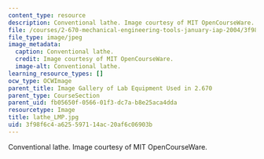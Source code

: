 ```yaml
---
content_type: resource
description: Conventional lathe. Image courtesy of MIT OpenCourseWare.
file: /courses/2-670-mechanical-engineering-tools-january-iap-2004/3f98f6c4a625597114ac20af6c06903b_lathe_LMP.jpg
file_type: image/jpeg
image_metadata:
  caption: Conventional lathe.
  credit: Image courtesy of MIT OpenCourseWare.
  image-alt: Conventional lathe.
learning_resource_types: []
ocw_type: OCWImage
parent_title: Image Gallery of Lab Equipment Used in 2.670
parent_type: CourseSection
parent_uid: fb05650f-0566-01f3-dc7a-b8e25aca4dda
resourcetype: Image
title: lathe_LMP.jpg
uid: 3f98f6c4-a625-5971-14ac-20af6c06903b
---
```

Conventional lathe. Image courtesy of MIT OpenCourseWare.

